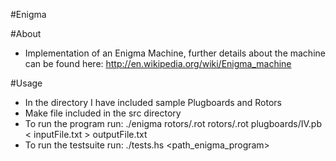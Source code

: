 #Enigma

#About
- Implementation of an Enigma Machine, further details about the machine can be found here: http://en.wikipedia.org/wiki/Enigma_machine

#Usage
- In the directory I have included sample Plugboards and Rotors
- Make file included in the src directory
- To run the program run: ./enigma rotors/<num>.rot rotors/<num>.rot plugboards/IV.pb < inputFile.txt > outputFile.txt
- To run the testsuite run: ./tests.hs <path_enigma_program>